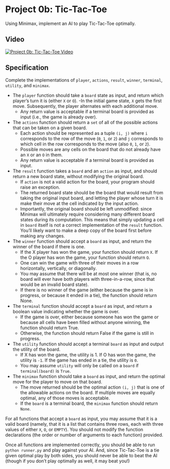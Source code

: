 # Project 0b: Tic-Tac-Toe

Using Minimax, implement an AI to play Tic-Tac-Toe optimally.

## Video

[![Project 0b: Tic-Tac-Toe Video](http://img.youtube.com/vi/msadKqBoPCo/0.jpg)](https://youtu.be/msadKqBoPCo)

## Specification

Complete the implementations of `player`, `actions`, `result`, `winner`, `terminal`, `utility`, and `minimax`.

- The `player` function should take a `board` state as input, and return which player’s turn it is (either `X` or `O`).
    -In the initial game state, `X` gets the first move. Subsequently, the player alternates with each additional move.
    - Any return value is acceptable if a terminal board is provided as input (i.e., the game is already over).
- The `actions` function should return a `set` of all of the possible actions that can be taken on a given board.
    - Each action should be represented as a tuple `(i, j)` where `i` corresponds to the row of the move (`0`, `1`, or `2`) and `j` corresponds to which cell in the row corresponds to the move (also `0`, `1`, or `2`).
    - Possible moves are any cells on the board that do not already have an `X` or an `O` in them.
    - Any return value is acceptable if a terminal board is provided as input.
- The `result` function takes a `board` and an `action` as input, and should return a new board state, without modifying the original board.
    - If `action` is not a valid action for the board, your program should raise an exception.
    - The returned board state should be the board that would result from taking the original input board, and letting the player whose turn it is make their move at the cell indicated by the input action.
    - Importantly, the original board should be left unmodified: since Minimax will ultimately require considering many different board states during its computation. This means that simply updating a cell in `board` itself is not a correct implementation of the `result` function. You’ll likely want to make a deep copy of the board first before making any changes.
- The `winner` function should accept a `board` as input, and return the winner of the board if there is one.
    - If the X player has won the game, your function should return `X`. If the O player has won the game, your function should return `O`.
    - One can win the game with three of their moves in a row horizontally, vertically, or diagonally.
    - You may assume that there will be at most one winner (that is, no board will ever have both players with three-in-a-row, since that would be an invalid board state).
    - If there is no winner of the game (either because the game is in progress, or because it ended in a tie), the function should return None.
- The `terminal` function should accept a `board` as input, and return a boolean value indicating whether the game is over.
    - If the game is over, either because someone has won the game or because all cells have been filled without anyone winning, the function should return True.
    - Otherwise, the function should return False if the game is still in progress.
- The `utility` function should accept a terminal `board` as input and output the utility of the board.
    - If X has won the game, the utility is 1. If O has won the game, the utility is `-1`. If the game has ended in a tie, the utility is `0`.
    - You may assume `utility` will only be called on a `board` if `terminal(board)` is `True`.
- The `minimax` function should take a `board` as input, and return the optimal move for the player to move on that board.
    - The move returned should be the optimal action `(i, j)` that is one of the allowable actions on the board. If multiple moves are equally optimal, any of those moves is acceptable.
    - If the `board` is a terminal board, the `minimax` function should return `None`.

For all functions that accept a `board` as input, you may assume that it is a valid board (namely, that it is a list that contains three rows, each with three values of either `X`, `O`, or `EMPTY`). You should not modify the function declarations (the order or number of arguments to each function) provided.

Once all functions are implemented correctly, you should be able to run `python runner.py` and play against your AI. And, since Tic-Tac-Toe is a tie given optimal play by both sides, you should never be able to beat the AI (though if you don’t play optimally as well, it may beat you!)